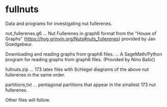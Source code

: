 # fullnuts
Data and programs for investigating nut fullerenes.

nut_fullerenes.g6 ... Nut Fullerenes in graph6 format from the "House of Graphs" (https://hog.grinvin.org/Nuts#nuts_fullerenes) provided by Jan Goedgebeur.

Downloading and reading graphs from graph6 files.  ... A SageMath/Python program for reading graphs from graph6 files. (Provided by Nino Bašić)

fullnuts.zip ... 173 latex files with Schlegel diagrams of the above nut fullerenes in the same order.

partitions,txt ... pentagonal partitions that appear in the smallest 173 nut fullerenes.

Other files will follow.
